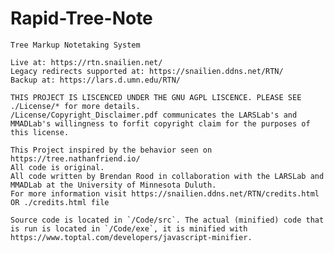 # Rapid-Tree-Note
    Tree Markup Notetaking System

    Live at: https://rtn.snailien.net/
    Legacy redirects supported at: https://snailien.ddns.net/RTN/
    Backup at: https://lars.d.umn.edu/RTN/

    THIS PROJECT IS LISCENCED UNDER THE GNU AGPL LISCENCE. PLEASE SEE ./License/* for more details.
    /License/Copyright_Disclaimer.pdf communicates the LARSLab's and MMADLab's willingness to forfit copyright claim for the purposes of this license.

    This Project inspired by the behavior seen on https://tree.nathanfriend.io/
    All code is original.
    All code written by Brendan Rood in collaboration with the LARSLab and MMADLab at the University of Minnesota Duluth.
    For more information visit https://snailien.ddns.net/RTN/credits.html OR ./credits.html file

    Source code is located in `/Code/src`. The actual (minified) code that is run is located in `/Code/exe`, it is minified with https://www.toptal.com/developers/javascript-minifier.